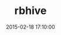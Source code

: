 ---
layout: post
title:  "rbhive"
repo:   "forward3d/rbhive"
date:   2015-02-18 17:10:00
gemurl: http://github.com/forward3d/rbhive
---